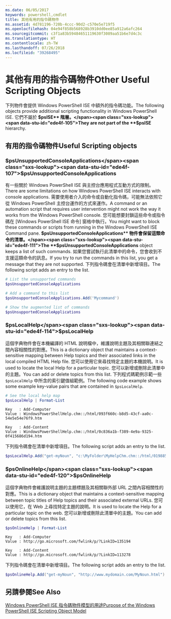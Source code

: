 ```yaml
---
ms.date: 06/05/2017
keywords: powershell,cmdlet
title: 其他有用的指令碼物件
ms.assetid: 4d781196-720b-4ccc-90d2-c570e5e719f5
ms.openlocfilehash: 04e94f858b568928b3910dd0ee85a912a6afc264
ms.sourcegitcommit: c3f1a83b59484651119630f3089aa51b6e7d4c3c
ms.translationtype: HT
ms.contentlocale: zh-TW
ms.lasthandoff: 07/26/2018
ms.locfileid: "39268495"
---
```

# <a name="other-useful-scripting-objects"></a><span data-ttu-id="ede4f-103">其他有用的指令碼物件</span><span class="sxs-lookup"><span data-stu-id="ede4f-103">Other Useful Scripting Objects</span></span>

<span data-ttu-id="ede4f-104">下列物件會提供 Windows PowerShell ISE 中額外的指令碼功能。</span><span class="sxs-lookup"><span data-stu-id="ede4f-104">The following objects provide additional scripting functionality in Windows PowerShell ISE.</span></span> <span data-ttu-id="ede4f-105">它們不屬於 **$psISE** 階層。</span><span class="sxs-lookup"><span data-stu-id="ede4f-105">They are not part of the **$psISE** hierarchy.</span></span>

## <a name="useful-scripting-objects"></a><span data-ttu-id="ede4f-106">有用的指令碼物件</span><span class="sxs-lookup"><span data-stu-id="ede4f-106">Useful Scripting objects</span></span>

### <a name="psunsupportedconsoleapplications"></a><span data-ttu-id="ede4f-107">$psUnsupportedConsoleApplications</span><span class="sxs-lookup"><span data-stu-id="ede4f-107">$psUnsupportedConsoleApplications</span></span>

<span data-ttu-id="ede4f-108">有一些關於 Windows PowerShell ISE 與主控台應用程式互動方式的限制。</span><span class="sxs-lookup"><span data-stu-id="ede4f-108">There are some limitations on how Windows PowerShell ISE interacts with console applications.</span></span> <span data-ttu-id="ede4f-109">需要使用者介入的命令或自動化指令碼，可能無法依照它從 Windows PowerShell 主控台運作的方式來運作。</span><span class="sxs-lookup"><span data-stu-id="ede4f-109">A command or an automation script that requires user intervention might not work the way it works from the Windows PowerShell console.</span></span> <span data-ttu-id="ede4f-110">您可能想要封鎖這些命令或指令碼在 [Windows PowerShell ISE 命令] 窗格中執行。</span><span class="sxs-lookup"><span data-stu-id="ede4f-110">You might want to block these commands or scripts from running in the Windows PowerShell ISE Command pane.</span></span> <span data-ttu-id="ede4f-111">**$psUnsupportedConsoleApplications** 物件會保留這類命令的清單。</span><span class="sxs-lookup"><span data-stu-id="ede4f-111">The **$psUnsupportedConsoleApplications** object keeps a list of such commands.</span></span> <span data-ttu-id="ede4f-112">如果您嘗試執行此清單中的命令，您會收到不支援這類命令的訊息。</span><span class="sxs-lookup"><span data-stu-id="ede4f-112">If you try to run the commands in this list, you get a message that they are not supported.</span></span> <span data-ttu-id="ede4f-113">下列指令碼會在清單中新增項目。</span><span class="sxs-lookup"><span data-stu-id="ede4f-113">The following script adds an entry to the list.</span></span>

```powershell
# List the unsupported commands
$psUnsupportedConsoleApplications

# Add a command to this list
$psUnsupportedConsoleApplications.Add('Mycommand')

# Show the augmented list of commands
$psUnsupportedConsoleApplications
```

### <a name="pslocalhelp"></a><span data-ttu-id="ede4f-114">$psLocalHelp</span><span class="sxs-lookup"><span data-stu-id="ede4f-114">$psLocalHelp</span></span>

<span data-ttu-id="ede4f-115">這個字典物件會在本機編譯的 HTML 說明檔中，維護說明主題及其相關聯連結之間內容相關性的對應。</span><span class="sxs-lookup"><span data-stu-id="ede4f-115">This is a dictionary object that maintains a context-sensitive mapping between Help topics and their associated links in the local compiled HTML Help file.</span></span> <span data-ttu-id="ede4f-116">您可以使用它來尋找特定主題的本機說明。</span><span class="sxs-lookup"><span data-stu-id="ede4f-116">It is used to locate the local Help for a particular topic.</span></span> <span data-ttu-id="ede4f-117">您可以新增或刪除此清單中的主題。</span><span class="sxs-lookup"><span data-stu-id="ede4f-117">You can add or delete topics from this list.</span></span> <span data-ttu-id="ede4f-118">下列程式碼範例示範一些 `$psLocalHelp` 中所含的索引鍵值組範例。</span><span class="sxs-lookup"><span data-stu-id="ede4f-118">The following code example shows some example key-value pairs that are contained in `$psLocalHelp`.</span></span>

```powershell
# See the local help map
$psLocalHelp | Format-List
```

```output
Key   : Add-Computer
Value : WindowsPowerShellHelp.chm::/html/093f660c-b8d5-43cf-aa0c-54e5e54e76f9.htm

Key   : Add-Content
Value : WindowsPowerShellHelp.chm::/html/0c836a1b-f389-4e9a-9325-0f415686d194.htm
```

<span data-ttu-id="ede4f-119">下列指令碼會在清單中新增項目。</span><span class="sxs-lookup"><span data-stu-id="ede4f-119">The following script adds an entry to the list.</span></span>

```powershell
$psLocalHelp.Add("get-myNoun", "c:\MyFolder\MyHelpChm.chm::/html/0198854a-1298-57ae-aa0c-87b5e5a84712.htm")
```

### <a name="psonlinehelp"></a><span data-ttu-id="ede4f-120">$psOnlineHelp</span><span class="sxs-lookup"><span data-stu-id="ede4f-120">$psOnlineHelp</span></span>

<span data-ttu-id="ede4f-121">這個字典物件會維護說明主題的主題標題及其相關聯外部 URL 之間內容相關性的對應。</span><span class="sxs-lookup"><span data-stu-id="ede4f-121">This is a dictionary object that maintains a context-sensitive mapping between topic titles of Help topics and their associated external URLs.</span></span> <span data-ttu-id="ede4f-122">您可以使用它，在 Web 上尋找特定主題的說明。</span><span class="sxs-lookup"><span data-stu-id="ede4f-122">It is used to locate the Help for a particular topic on the web.</span></span> <span data-ttu-id="ede4f-123">您可以新增或刪除此清單中的主題。</span><span class="sxs-lookup"><span data-stu-id="ede4f-123">You can add or delete topics from this list.</span></span>

```powershell
$psOnlineHelp | Format-List
```

```output
Key   : Add-Computer
Value : http://go.microsoft.com/fwlink/p/?LinkID=135194

Key   : Add-Content
Value : http://go.microsoft.com/fwlink/p/?LinkID=113278
```

<span data-ttu-id="ede4f-124">下列指令碼會在清單中新增項目。</span><span class="sxs-lookup"><span data-stu-id="ede4f-124">The following script adds an entry to the list.</span></span>

```powershell
$psOnlineHelp.Add("get-myNoun", "http://www.mydomain.com/MyNoun.html")
```

## <a name="see-also"></a><span data-ttu-id="ede4f-125">另請參閱</span><span class="sxs-lookup"><span data-stu-id="ede4f-125">See Also</span></span>

[<span data-ttu-id="ede4f-126">Windows PowerShell ISE 指令碼物件模型的用途</span><span class="sxs-lookup"><span data-stu-id="ede4f-126">Purpose of the Windows PowerShell ISE Scripting Object Model</span></span>](../../core-powershell/ise/Purpose-of-the-Windows-PowerShell-ISE-Scripting-Object-Model.md)
